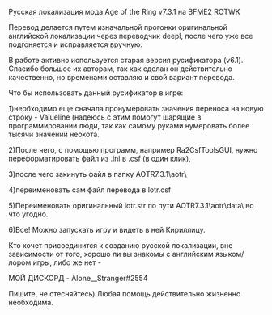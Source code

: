 Русская локализация мода Age of the Ring v7.3.1 на BFME2 ROTWK

Перевод делается путем изначальной прогонки оригинальной английской локализации через переводчик deepl, после чего уже все подгоняется и исправляется вручную.

В работе активно используется старая версия русификатора (v6.1). Спасибо большое их авторам, так как сделан он действительно качественно, но временами оставляю и свой вариант перевода.

Что бы использовать данный русификатор в игре: 

1)необходимо еще сначала пронумеровать значения переноса на новую строку - Valueline (надеюсь с этим помогут шарящие в программировании люди, так как самому руками нумеровать более тысячи значений неохота. 

2)После чего, с помощью программ, например Ra2CsfToolsGUI, нужно переформатировать файл из .ini в .csf (в один клик), 

3)после чего закинуть файл в папку AOTR7.3.1\aotr\ 

4)переименовать сам файл перевода в lotr.csf

5)Переименовать оригинальный lotr.str по пути AOTR7.3.1\aotr\data\ во что угодно.

6)Все! Можно запускать игру и видеть в ней Кириллицу.

Кто хочет присоединится к созданию русской локализации, вне зависимости от того, хорошо ли вы знакомы с английским языком/лором игры, либо же нет -

МОЙ ДИСКОРД - Alone__Stranger#2554

Пишите, не стесняйтесь) Любая помощь действительно жизненно необходима.
